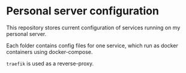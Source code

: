 # Personal server configuration

This repository stores current configuration of services running on my personal server.

Each folder contains config files for one service, which run as docker containers
using docker-compose.

`traefik` is used as a reverse-proxy.
